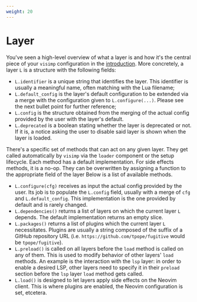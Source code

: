 ```yaml
---
weight: 20
---
```


# Layer

You've seen a high-level overview of what a layer is and how it's the central
piece of your `visimp` configuration in the [introduction](INTRO.md). More
concretely, a layer `L` is a structure with the following fields:

- `L.identifier` is a unique string that identifies the layer. This identifier
  is usually a meaningful name, often matching with the Lua filename;
- `L.default_config` is the layer's default configuration to be extended via a
  merge with the configuration given to `L.configure(...)`. Please see the next
  bullet point for further reference;
- `L.config` is the structure obtained from the merging of the actual config
  provided by the user with the layer's default.
- `L.deprecated` is a boolean stating whether the layer is deprecated or not. If
  it is, a notice asking the user to disable said layer is shown when the layer
  is loaded.

There's a specific set of methods that can act on any given layer. They get
called automatically by `visimp` via the `loader` component or the setup
lifecycle. Each method has a default implementation. For side effects methods,
it is a no-op. They can be overwritten by assigning a function to the
appropriate field of the layer Below is a list of available methods.

- `L.configure(cfg)` receives as input the actual config provided by the user.
  Its job is to populate the `L.config` field, usually with a merge of `cfg`
  and `L.default_config`. This implementation is the one provided by default
  and is rarely changed.
- `L.dependencies()` returns a list of layers on which the current layer `L`
  depends. The default implementation returns an empty slice.
- `L.packages()` returns a list of plugins which the current layer `L`
  necessitates. Plugins are usually a string composed of the suffix of a
  GitHub repository URL (i.e. `https://github.com/tpope/fugitive` would be
  `tpope/fugitive`).
- `L.preload()` is called on all layers before the `load` method is called on
  any of them. This is used to modify behavior of other layers' `load`
  methods. An example is the interaction with the `lsp` layer: in order to
  enable a desired LSP, other layers need to specify it in their `preload`
  section before the `lsp` layer `load` method gets called.
- `L.load()` is designed to let layers apply side effects on the Neovim client.
  This is where plugins are enabled, the Neovim configuration is set, etcetera.
